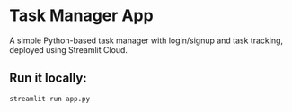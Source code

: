 # Task Manager App

A simple Python-based task manager with login/signup and task tracking, deployed using Streamlit Cloud.

## Run it locally:
```bash
streamlit run app.py
